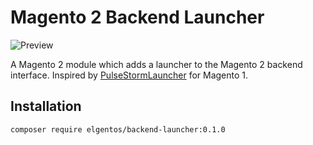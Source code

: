 # Magento 2 Backend Launcher

![Preview](http://i.imgur.com/dgTfpXp.gif)

A Magento 2 module which adds a launcher to the Magento 2 backend interface. Inspired by [PulseStormLauncher](https://github.com/astorm/PulsestormLauncher) for Magento 1.

## Installation

`composer require elgentos/backend-launcher:0.1.0`

